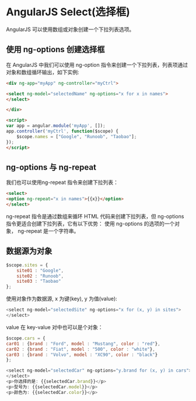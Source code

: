 # AngularJS Select(选择框)

AngularJS 可以使用数组或对象创建一个下拉列表选项。

## 使用 ng-options 创建选择框

在 AngularJS 中我们可以使用 ng-option 指令来创建一个下拉列表，列表项通过对象和数组循环输出，如下实例:

```html
<div ng-app="myApp" ng-controller="myCtrl">

<select ng-model="selectedName" ng-options="x for x in names">
</select>

</div>

<script>
var app = angular.module('myApp', []);
app.controller('myCtrl', function($scope) {
    $scope.names = ["Google", "Runoob", "Taobao"];
});
</script>
```

## ng-options 与 ng-repeat

我们也可以使用ng-repeat 指令来创建下拉列表：

```html
<select>
<option ng-repeat="x in names">{{x}}</option>
</select>
```

ng-repeat 指令是通过数组来循环 HTML 代码来创建下拉列表，但 ng-options 指令更适合创建下拉列表，它有以下优势：
使用 ng-options 的选项的一个对象， ng-repeat 是一个字符串。

## 数据源为对象

```javascript
$scope.sites = {
    site01 : "Google",
    site02 : "Runoob",
    site03 : "Taobao"
};
```

使用对象作为数据源, x 为键(key), y 为值(value):

```javascript
<select ng-model="selectedSite" ng-options="x for (x, y) in sites">
</select>
```

value 在 key-value 对中也可以是个对象：

```javascript
$scope.cars = {
car01 : {brand : "Ford", model : "Mustang", color : "red"},
car02 : {brand : "Fiat", model : "500", color : "white"},
car03 : {brand : "Volvo", model : "XC90", color : "black"}
};
```

```javascript
<select ng-model="selectedCar" ng-options="y.brand for (x, y) in cars">
</select>
<p>你选择的是: {{selectedCar.brand}}</p>
<p>型号为: {{selectedCar.model}}</p>
<p>颜色为: {{selectedCar.color}}</p>
```